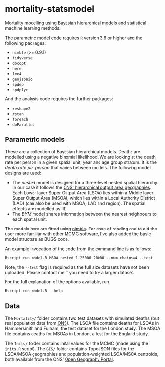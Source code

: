 # mortality-statsmodel
Mortality modelling using Bayesian hierarchical models and statistical machine learning methods.

The parametric model code requires `R` version 3.6 or higher and the following packages:
- `nimble` (>= 0.9.1)
- `tidyverse`
- `docopt`
- `here`
- `lme4`
- `geojsonio`
- `spdep`
- `spdplyr`

And the analysis code requires the further packages:
- `reshape2`
- `rstan`
- `foreach`
- `doParallel`

## Parametric models
These are a collection of Bayesian hierarchical models. Deaths are modelled using a negative binomial likelihood. We are looking at the death rate per person in a given spatial unit, year and age group stratum. It is the _death rate per person_ that varies between models. The following model designs are used:
* The *nested* model is designed for a three-level nested spatial hierarchy. In our case it follows the [ONS' hierarchical output area geographies](https://www.ons.gov.uk/methodology/geography/ukgeographies/censusgeography). Each Lower layer Super Output Area (LSOA) lies within a Middle layer Super Output Area (MSOA), which lies within a Local Authority District (LAD) (can also be used with MSOA, LAD and region). The spatial effects are modelled as IID.
* The *BYM* model shares information between the nearest neighbours to each spatial unit.

The models here are fitted using [nimble](https://r-nimble.org). For ease of reading and to aid the user more familiar with other MCMC software, I've also added the basic model structure as BUGS code.

An example invocation of the code from the command line is as follows:
```
Rscript run_model.R MSOA nested 1 25000 20000 --num_chains=4 --test
```
Note, the `--test` flag is required as the full size datasets have not been uploaded. Please contact me if you need to try a larger dataset.

For the full explanation of the options available, run
```
Rscript run_model.R --help
```

## Data
The `Mortality/` folder contains two test datasets with simulated deaths (but real population data from [ONS](https://www.ons.gov.uk/peoplepopulationandcommunity/populationandmigration/populationestimates/datasets/lowersuperoutputareamidyearpopulationestimates)). The LSOA file contains deaths for LSOAs in Hammersmith and Fulham, the test dataset for the London study. The MSOA file contains deaths for MSOAs in London, a test for the England study.

The `Inits/` folder contains inital values for the MCMC (made using the `inits.R` script). The `GIS/` folder contains TopoJSON files for the LSOA/MSOA geographies and population-weighted LSOA/MSOA centroids, both available from the ONS' [Open Geography Portal](https://geoportal.statistics.gov.uk).
